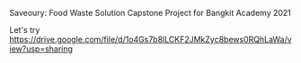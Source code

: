 Saveoury: Food Waste Solution
Capstone Project for Bangkit Academy 2021

Let's try
https://drive.google.com/file/d/1o4Gs7b8lLCKF2JMkZyc8bews0RQhLaWa/view?usp=sharing
